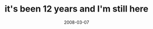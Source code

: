 ---
layout: base.njk
title : 'it&#39;s been 12 years and I&#39;m still here' 
view_title : 'it&#39;s been 12 years and I&#39;m still here' 
year : '2008' 
date : '2008-03-07' 
img_file : '/drawing/itsbeen12yearsandimstillhere.png' 
html_file : 'itsbeen12yearsandimstillhere' 
next_html : 'ihatestuff.html' 
year_order : '105' 
permalink : "title/{{html_file}}.html"
---